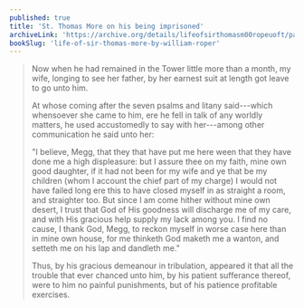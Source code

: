 ```yaml
---
published: true
title: 'St. Thomas More on his being imprisoned'
archiveLink: 'https://archive.org/details/lifeofsirthomasm00ropeuoft/page/74?view=theater'
bookSlug: 'life-of-sir-thomas-more-by-william-roper'
---
```


> Now when he had remained in the Tower little more than a month, my wife, longing to see her father, by her earnest suit at length got leave to go unto him.
>
> At whose coming after the seven psalms and litany said---which whensoever she came to him, ere he fell in talk of any worldly matters, he used accustomedly to say with her---among other communication he said unto her:
>
> "I believe, Megg, that they that have put me here ween that they have done me a high displeasure: but I assure thee on my faith, mine own good daughter, if it had not been for my wife and ye that be my children (whom I account the chief part of my charge) I would not have failed long ere this to have closed myself in as straight a room, and straighter too. But since I am come hither without mine own desert, I trust that God of His goodness will discharge me of my care, and with His gracious help supply my lack among you. I find no cause, I thank God, Megg, to reckon myself in worse case here than in mine own house, for me thinketh God maketh me a wanton, and setteth me on his lap and dandleth me."
>
> Thus, by his gracious demeanour in tribulation, appeared it that all the trouble that ever chanced unto him, by his patient sufferance thereof, were to him no painful punishments, but of his patience profitable exercises.